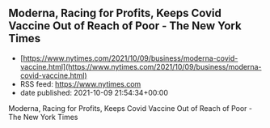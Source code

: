 ## Moderna, Racing for Profits, Keeps Covid Vaccine Out of Reach of Poor - The New York Times
 - [https://www.nytimes.com/2021/10/09/business/moderna-covid-vaccine.html](https://www.nytimes.com/2021/10/09/business/moderna-covid-vaccine.html)
 - RSS feed: https://www.nytimes.com
 - date published: 2021-10-09 21:54:34+00:00

Moderna, Racing for Profits, Keeps Covid Vaccine Out of Reach of Poor - The New York Times

